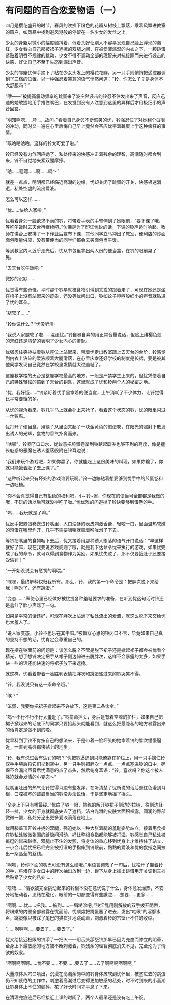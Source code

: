 # 有问题的百合恋爱物语（一）

四月是樱花盛开的时节，春风的吹拂下粉色的花瓣从树枝上飘落，乘着风飘进教室的窗户，如风暴中找到避风港般的停留在一名少女的发丝之上。 

少女的身躯以微小的幅度颤抖着，低着头好让别人不容易发现自己脸上浮现的潮红，少女看向自己那被裙子遮掩的双腿之间，在被爱液濡湿的内衣之下，一颗跳蛋紧贴着阴唇不规律的跳动，少女不得不调动全部的理智来对抗接踵而来进行袭击的快感，好让自己不至于失态到漏出声音。 

少女的邻座忧伸手摘下了粘在少女头发上的樱花花瓣，另一只手则悄悄把遥控器调到了三档的位置，以一种强忍着笑意的语气悄然问道：“铃，你怎么了？是身体不太舒服吗？” 

“咿——”被提高震动频率的跳蛋来了波突然袭击的铃忍不住发出来了声音，反应迅速的她敏捷地用手捂住嘴巴，在发觉到没有人注意到这里的异样后才用极细小的声音回答。 

“明知啊嗯……呼……故问。”看着自己身旁不断憋笑的忧，铃强忍住了对她翻个白眼的冲动，同时又一遍在心里后悔自己早上竟然会答应忧带着跳蛋上学这种疯狂的事情。 

“噗哈哈哈哈，这样的铃太可爱了啦。” 

铃已经没有力气回应她了，私处传来的快感冲击着残余的理智，高潮随时都会到来，铃不自觉地夹紧双腿摩擦。 

“哈……嗯嗯……啊……呜～” 

就差一点点，明明都已经临近高潮的边缘，忧却关闭了跳蛋的开关，快感极速消逝，私处空虚的流出爱液。 

怎么可以这样…… 

“忧……快给人家啦。” 

忧看着身旁一脸欲求不满的铃，将带着手表的手臂伸到了她眼前，“要下课了哦，等吃午饭时去天台再继续吧。”仿佛是为了印证忧说的话，下课的铃声适时响起，教师在讲台上安排了一下作业后宣布下课，其他同学立马冲出了教室，便利店的炒面面包限量供应，没有带便当的同学们都会去买面包当午饭。 

等到教室内人近乎走光后，忧从书包里拿出两人份的便当盒，在铃的眼前晃了晃。 

“去天台吃午饭吧。” 

微妙的沉默…… 

忧觉得有些奇怪，平时那个铃早就被食物引诱到乖乖的跟着走了，可现在她还是坐在椅子上没有站起来的迹象，还没等忧问出口，铃如蚊子哼哼般细小的声音就钻进了忧的耳朵。 

“腿软了……” 

“铃你说什么？”忧没听清。 

“我说人家腿软了啦……混蛋忧。”铃自暴自弃的用正常音量说话，但脸上绯樱色般的羞红还是清楚的表明了少女内心的羞耻。 

忧强忍住笑搀扶着铃从座位上站起来，带着忧走出教室踏上去天台的台阶，铃感觉到内衣上沾染的爱液顺着大腿滑落，在心里庆幸还好学校的制度是长裙，要是被其他同学发现自己竟然在学校里发情就太过羞耻了。 

这座教学楼的天台是整座学校最高的地方，一般是严禁学生上来的，但忧凭借着自己的特殊轻松的搞到了天台的钥匙，这里就成了忧和铃两个人的秘密之地。 

“忧，我好饿……”铃紧盯着忧手里拿着的便当盒，上午消耗了不少体力，让铃觉得比平常要饿的多。 

从忧的视角看来，铃几乎马上就会扑上来抢了，看着这个状态的铃，忧的眼里闪过一丝狡黠。 

忧打开了便当盒，用筷子从里面夹起了一块金黄色的煎蛋卷，在阳光的照射下散发出诱人的光辉，食物的香气扑鼻而来。 

“咕嘟”，铃咽了口口水，忧故意把煎蛋卷举到铃踮起脚尖也够不到的高度，像是擅长魅惑的恶魔在诱人堕落般附在铃耳边说： 

“我们来玩个游戏吧，如果你赢了，你就能吃上这份美味的料理，如果你输了，你就只能饿着肚子去上课了。” 

“这种听起来只有坏处的游戏谁要玩啊。”铃一边蹦跶着想要够到忧手中的煎蛋卷和一边吐槽。 

“你不会真觉得自己有拒绝的权利吧，小~铃~酱，你现在的便当可全部都是我做的哦，不玩的话以后可就没得吃了呦。”忧优雅的闪避掉了铃快要够到蛋卷的手。 

“呜……我玩就是了嘛。” 

忧反手把煎蛋卷送进铃嘴里，入口油酥的表皮刺激舌蕾，轻咬一口，里面温热软嫩的鸡蛋在嘴里炸开，几乎不需要咀嚼就顺着喉咙滑了下去。 

等铃把嘴里的食物咽下去后，忧又接着用那种诱人堕落的语气开口说话：“早这样就好了嘛，现在我要说游戏规则了哦，就是我下达命令忧来执行的游戏，如果忧完成了我的命令，就可以得到食物作为奖励，如果忧失败了，那不仅要饿肚子还要接受惩罚！” 

“一开始没说会有惩罚的啊喂。” 

“嘿嘿，最终解释权归我所有。那么，铃，我的第一个命令是：把胖次脱下来给我！啊对了，还有跳蛋。” 

“变态……”纵使心里已经做好被忧提各种羞耻要求的准备，在听到忧这句话时铃还是羞红了脸小声骂了一句。 

如果是平常的话还好，可现在胖次上沾满了私处流出的爱液，就这么脱下来交给忧也太羞人了。 

“说人家变态，小铃不也乐在其中嘛。”被戳穿心思的铃闭口不言，毕竟如果自己真的坚持不想的话，忧肯定会尊重自己的。 

现在摆在铃面前的问题是：该怎么脱？不管是脱下裙子还是掀起裙子都会被忧看个精光，想了想铃决定把手从裙子侧边伸进去脱胖次，这样不会暴露的太多，如果手快一些的话还能快速的将裙子放下来遮掩。 

就这样，忧看着带着一脸胜利表情把胖次和跳蛋递过来的铃哭笑不得。 

“铃，我没说只有这一条命令哦。” 

“唉？” 

“笨蛋，我要你把裙子掀起来不许放下，这是第二条命令。” 

“呜～不行不行不行太羞耻了。”铃拼命摇头，身后是有着空隙的护栏，如果自己把裙子掀起来的话底下的同学只要抬起头就能看到，就这么把最隐私的地方暴露出来的话肯定是做不到的啦。 

忧早料到了铃不肯按自己的想法来，于是带着一脸坏笑的她拿着铃的胖次缓慢逼近，一直到嘴唇都快贴上的地步。 

“铃，我有说过会有惩罚的吧？”忧把铃逼迫到只能倚靠在护栏上，用一只手擒住铃双手手腕后将它们举到空中，另一只手则把胖次一点点、一点点塞进铃的口中，确保不会漏出声音后忧满意的点了点头，然后俯身耳语：“铃，喜欢吗？你这个被人强迫就会发情的小变态～” 

忧嘴里吐出的热气让铃觉得耳边有些发痒，在听清楚了忧所说的话后羞红色漫到耳根，口腔被塞的鼓鼓当当的铃没办法说话，于是坚定地摇了摇头。 

“全身上下只有嘴最硬。”忧白了铃一眼，熟练的解开铃裙子侧边的拉链，往侧边轻轻一扯，少女的下身就彻底失去了遮挡，洁白光滑的皮肤大面积裸露，圆润的臀部微微一颤，私处分泌出更多爱液滴落在地上。 

忧用膝盖顶开铃并拢的双腿，强迫她以一种大张着腿的羞耻姿势站立，接着用食指在铃私处微微张阖的缝隙间滑动，好让整根食指都能够被打湿，铃感觉自己私处被挑逗的越来越痒，双腿止不住的发颤，将身体的重心移到忧身上才维持住了站立，一小会儿后忧把已经完全被打湿的手指伸到铃眼前，黏黏的爱液和忧的食指之间拉出一条晶莹的丝线。 

“啊嘞，铃你下面的嘴巴可没有这么硬哦。”用语言调戏了一句后，忧松开了攥着铃的手，将堵在少女口中的胖次抽出放到一边，蹲下从身上掏出跳蛋用开关调到三档后贴紧了少女的私处…… 

“唔唔……”情欲被完全挑动起来的铃根本没在意忧说了什么，身体愈发燥热，不安分地扭动着，思绪在融化，眼前的一切都变得有些朦胧……想要……更多…… 

“啊啊……忧……把我……搞到……一塌糊涂吧。”铃淫乱用刚解放的双手拨开阴唇，将粉嫩的内壁全部暴露在忧面前，忧顺势把跳蛋塞了进去，发出“咕啾”的淫靡水声，跳蛋像只被踩了尾巴的猫疯狂地跳动着，刺激着铃的穴壁止不住的收缩。 

“……啊啊啊……要去了……要去了。” 

忧又给接近极限的铃添了一把火——用舌头舔舐铃那早已因为充血而肿立的阴蒂，全身上下最敏感的地方被不断刺激着，铃残余的理智彻底消失不见，完全沦为了情欲的奴隶。 

“啊啊啊啊啊……忧不要……不要……要去了……去了啊啊啊啊啊啊。” 

大量液体从穴口喷出，沉浸在高潮余韵中的铃身体瘫软到忧怀里，被塞进去的跳蛋仍不知疲倦的工作中，刺激着高潮过后变得更加敏感的私处，时不时到来的小高潮让铃身体止不住的颤抖，花了好长时间才平息了下来。 

在清理完痕迹后已经接近上课的时间了，两个人最早还是没有吃上午饭。